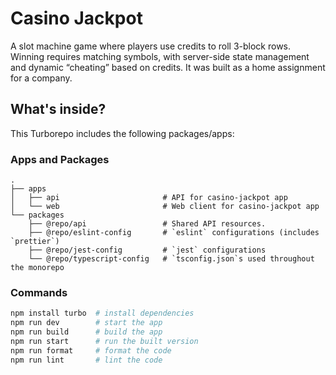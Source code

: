 # Casino Jackpot

A slot machine game where players use credits to roll 3-block rows. Winning requires matching symbols, with server-side state management and dynamic “cheating” based on credits. It was built as a home assignment for a company.

## What's inside?

This Turborepo includes the following packages/apps:

### Apps and Packages

    .
    ├── apps
    │   ├── api                       # API for casino-jackpot app
    │   └── web                       # Web client for casino-jackpot app
    └── packages
        ├── @repo/api                 # Shared API resources.
        ├── @repo/eslint-config       # `eslint` configurations (includes `prettier`)
        ├── @repo/jest-config         # `jest` configurations
        └── @repo/typescript-config   # `tsconfig.json`s used throughout the monorepo

### Commands

```sh
npm install turbo  # install dependencies
npm run dev        # start the app
npm run build      # build the app
npm run start      # run the built version
npm run format     # format the code
npm run lint       # lint the code
```
